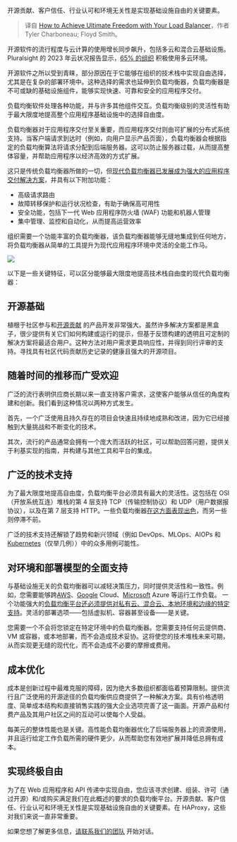 
<!--
title: 如何利用负载均衡器实现终极自由
cover: https://cdn.thenewstack.io/media/2024/06/5d015746-image1.png
-->

开源贡献、客户信任、行业认可和环境无关性是实现基础设施自由的关键要素。

> 译自 [How to Achieve Ultimate Freedom with Your Load Balancer](https://thenewstack.io/how-to-achieve-ultimate-freedom-with-your-load-balancer/)，作者 Tyler Charboneau; Floyd Smith。

开源软件的流行程度与云计算的使用增长同步飙升，包括多云和混合云基础设施。Pluralsight 的 2023 年云状况报告显示，[65% 的组织](https://learn.pluralsight.com/resource/offers/2023/state-of-cloud?utm_source=google&utm_medium=paid-search&utm_campaign=upskilling-and-reskilling&utm_term=b2b-na-dynamic&gad_source=1&gclid=CjwKCAjw48-vBhBbEiwAzqrZVA71VlE7k_ihXrG1CGgEha9viKRoB3xxKaKkHainxuj7DsVN0dQERBoCk00QAvD_BwE) 积极使用多云环境。

开源软件之所以受到青睐，部分原因在于它能够在组织的技术栈中实现自由选择，尤其是在复杂的部署环境中。这种选择的需求也延伸到负载均衡器，负载均衡器是不可或缺的基础设施组件，能够实现快速、可靠和安全的应用程序交付。

负载均衡软件处理各种功能，并与许多其他组件交互。负载均衡级别的灵活性有助于最大限度地提高整个应用程序基础设施中的选择自由度。

负载均衡器对于应用程序交付至关重要，而应用程序交付则由可扩展的分布式系统支持。当客户端请求到达时（例如，向用户显示产品页面），负载均衡器会根据指定的负载均衡算法将请求分配到后端服务器。这可以防止服务器过载，从而提高整体容量，并帮助应用程序以经济高效的方式扩展。

这只是传统负载均衡器所做的一切，但[现代负载均衡器已发展成为强大的应用程序交付解决方案](https://thenewstack.io/application-delivery-controllers-a-key-to-app-modernization/)，并具有以下附加功能：

- 高级请求路由
- 故障转移保护和运行状况检查，有助于确保高可用性
- 安全功能，包括下一代 Web 应用程序防火墙 (WAF) 功能和机器人管理
- 集中管理、监控和自动化，从而提高运营效率

组织需要一个功能丰富的负载均衡器，该负载均衡器能够无缝地集成到任何地方，将负载均衡器从简单的工具提升为现代应用程序环境中灵活的全能工作马。

![](https://cdn.thenewstack.io/media/2024/06/b293f2a2-image2-1024x512.png)

以下是一些关键特征，可以区分能够最大限度地提高技术栈自由度的现代负载均衡器：

## 开源基础

植根于社区参与和[开源贡献](https://thenewstack.io/open-source-contributions-on-the-rise-in-fintech-healthcare-and-government/) 的产品开发非常强大。虽然许多解决方案都是黑盒子，很少提供有关它们如何构建或运行的提示，但基于反馈构建的透明且可定制的解决方案将最适合用户。这种方法对用户需求更具响应性，并得到同行评审的支持。寻找具有社区代码贡献历史记录的健康且强大的开源项目。

## 随着时间的推移而广受欢迎

广泛的流行表明供应商长期以来一直支持客户需求，这使客户能够从信任的角度构建和创新。我们看到这种情况以两种方式发生。

首先，一个广泛使用且持久存在的项目会快速且持续地成熟和改进，因为它已经接触到大量挑战和不断变化的技术。

其次，流行的产品通常会拥有一个庞大而活跃的社区，可以帮助回答问题，提供关于利基实现的指南，并构建与其他工具和平台的集成。

## 广泛的技术支持

为了最大限度地提高自由度，负载均衡平台必须具有最大的灵活性。这包括在 OSI（开放系统互连）堆栈的第 4 层支持 TCP（传输控制协议）和 UDP（用户数据报协议），以及在第 7 层支持 HTTP。一些负载均衡器[在这方面表现出色](https://www.haproxy.com/blog/haproxy-protocol-support)，而另一些则停滞不前。

广泛的技术支持还解锁了趋势和新兴领域（例如 DevOps、MLOps、AIOPs 和[Kubernetes](https://www.haproxy.com/blog/haproxy-fusion-new-external-load-balancing-multi-cluster-routing-features)（仅举几例））中的众多用例可能性。

## 对环境和部署模型的全面支持

与基础设施无关的负载均衡器可以减轻决策压力，同时提供灵活性和一致性。例如，您需要能够跨[AWS](https://aws.amazon.com/?utm_content=inline+mention)、[Google](https://cloud.google.com/?utm_content=inline+mention) Cloud、[Microsoft](https://news.microsoft.com/?utm_content=inline+mention) Azure 等运行工作负载。
一个功能强大的[负载均衡平台还必须提供对私有云、混合云、本地环境和边缘的特定支持](https://thenewstack.io/how-the-right-load-balancer-supports-a-video-saas-providers-ambitious-plans-for-kubernetes/)。灵活的部署选项——包括虚拟机、容器甚至设备——是关键。

您需要一个不会将您锁定在特定环境中的负载均衡器。您需要支持任何云提供商、VM 或容器，或本地部署，而不会造成技术妥协。这将使您的技术堆栈未来可期，从而实现更无缝的现代化，而不会造成不必要的摩擦或费用。

## 成本优化

成本是创新过程中最难克服的障碍，因为绝大多数组织都面临着预算限制。提供流行且广泛使用的开源途径的负载均衡供应商提供了一种解决方案。具有价格透明度、简单成本结构和直接销售实践的强大企业选项完善了这一画面。开源产品和付费产品及其用户社区之间的互动可以使每个人受益。

每美元的整体性能也是关键。高性能负载均衡器优化了后端服务器上的资源使用，并且运行给定工作负载所需的硬件更少，从而帮助您有效地扩展并降低总拥有成本。

## 实现终极自由

为了在 Web 应用程序和 API 传递中实现自由，您应该寻求创建、组装、许可（通过开源）和/或购买满足我们在此概述的要求的负载均衡平台。开源贡献、客户信任、行业认可和环境无关性是实现基础设施自由的关键要素。在 HAProxy，这些对我们来说一直非常重要。

如果您想了解更多信息，[请联系我们的团队](https://www.haproxy.com/contact-us) 开始对话。

